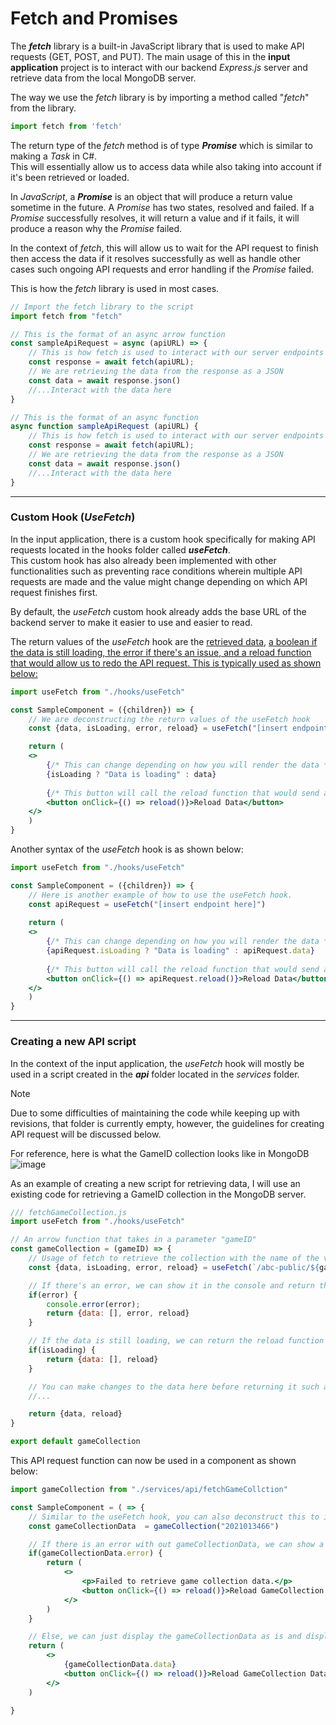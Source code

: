 # Fetch and Promises
The ***fetch*** library is a built-in JavaScript library that is used to make API requests (GET, POST, and PUT).
The main usage of this in the **input application** project is to interact with our backend *Express.js* server and retrieve data from the local MongoDB server.

The way we use the *fetch* library is by importing a method called "*fetch*" from the library.
```javascript
import fetch from 'fetch'
```

The return type of the *fetch* method is of type ***Promise*** which is similar to making a *Task* in C#.  
This will essentially allow us to access data while also taking into account if it's been retrieved or loaded.  

In *JavaScript*, a ***Promise*** is an object that will produce a return value sometime in the future.
A *Promise* has two states, resolved and failed. If a *Promise* successfully resolves, it will return a value and if it fails, it will produce a reason why the *Promise* failed.

In the context of *fetch*, this will allow us to wait for the API request to finish then access the data if it resolves successfully as well as handle other cases such ongoing API requests and error handling if the *Promise* failed.

This is how the *fetch* library is used in most cases.
```javascript
// Import the fetch library to the script
import fetch from "fetch"

// This is the format of an async arrow function
const sampleApiRequest = async (apiURL) => {
	// This is how fetch is used to interact with our server endpoints
	const response = await fetch(apiURL);
	// We are retrieving the data from the response as a JSON
	const data = await response.json()
	//...Interact with the data here
}

// This is the format of an async function
async function sampleApiRequest (apiURL) {
	// This is how fetch is used to interact with our server endpoints
	const response = await fetch(apiURL);
	// We are retrieving the data from the response as a JSON
	const data = await response.json()
	//...Interact with the data here
}
```

---
### Custom Hook (*UseFetch*)
In the input application, there is a custom hook specifically for making API requests located in the hooks folder called ***useFetch***.  
This custom hook has also already been implemented with other functionalities such as preventing race conditions wherein multiple API requests are made and the value might change depending on which API request finishes first.  

By default, the *useFetch* custom hook already adds the base URL of the backend server to make it easier to use and easier to read.  

The return values of the *useFetch* hook are the <u>retrieved data</u>, <ins>a boolean if the data is still loading</u>, the <u>error if there's an issue</u>, and a <u>reload function that would allow us to redo the API request</u>.
This is typically used as shown below:
```jsx
import useFetch from "./hooks/useFetch"

const SampleComponent = ({children}) => {
	// We are deconstructing the return values of the useFetch hook
	const {data, isLoading, error, reload} = useFetch("[insert endpoint here]")

	return (
	<>
		{/* This can change depending on how you will render the data */}
		{isLoading ? "Data is loading" : data}
		
		{/* This button will call the reload function that would send another API request */}
		<button onClick={() => reload()}>Reload Data</button>
	</>
	)
}
```
Another syntax of the *useFetch* hook is as shown below:
```jsx
import useFetch from "./hooks/useFetch"

const SampleComponent = ({children}) => {
	// Here is another example of how to use the useFetch hook.
	const apiRequest = useFetch("[insert endpoint here]")
	
	return (
	<>
		{/* This can change depending on how you will render the data */}
		{apiRequest.isLoading ? "Data is loading" : apiRequest.data}
	
		{/* This button will call the reload function that would send another API request */}
		<button onClick={() => apiRequest.reload()}>Reload Data</button>
	</>
	)
}
```

---
### Creating a new API script

In the context of the input application, the *useFetch* hook will mostly be used in a script created in the ***api*** folder located in the *services* folder.
> [!NOTE]
> Due to some difficulties of maintaining the code while keeping up with revisions, that folder is currently empty, however, the guidelines for creating API request will be discussed below.

For reference, here is what the GameID collection looks like in MongoDB
![image](https://github.com/seeeany/abcpublic-input-application/assets/32953723/d2440151-f019-4900-a85a-8bdd846ef219)



As an example of creating a new script for retrieving data, I will use an existing code for retrieving a GameID collection in the MongoDB server.
```javascript
/// fetchGameCollection.js
import useFetch from "./hooks/useFetch"

// An arrow function that takes in a parameter "gameID"
const gameCollection = (gameID) => {
	// Usage of fetch to retrieve the collection with the name of the value of gameID from the MongoDB server called "abc-public"
	const {data, isLoading, error, reload} = useFetch(`/abc-public/${gameID}`)

	// If there's an error, we can show it in the console and return the error as well as the reload function
	if(error) {
		console.error(error);
		return {data: [], error, reload}
	}

	// If the data is still loading, we can return the reload function and a blank array or other default values depending on our needs.
	if(isLoading) {
		return {data: [], reload}
	}

	// You can make changes to the data here before returning it such as sorting the data, splicing the data, or converting it to a different type (array or json).
	//...

	return {data, reload}
}

export default gameCollection
```
This API request function can now be used in a component as shown below:
```jsx
import gameCollection from "./services/api/fetchGameCollction"

const SampleComponent = ( => {
	// Similar to the useFetch hook, you can also deconstruct this to it's return values
	const gameCollectionData  = gameCollection("2021013466")

	// If there is an error with out gameCollectionData, we can show a text saying that it failed to retrieve the game collection data and show a button to reload the API request.
	if(gameCollectionData.error) {
		return (
			<>
				<p>Failed to retrieve game collection data.</p>
				<button onClick={() => reload()}>Reload GameCollection Data</button>
			</>
		)
	}

	// Else, we can just display the gameCollectionData as is and display the button again in the case that the user wants to update the data.
	return (
		<>
			{gameCollectionData.data}
			<button onClick={() => reload()}>Reload GameCollection Data</button>
		</>	
	)

}
```
